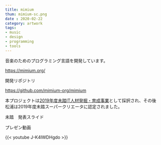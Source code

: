 ```yaml
---
title: mimium
thum: mimium-sc.png
date : 2020-02-22
category: artwork
tags:
- music
- design
- programming
- tools
---
```


音楽のためのプログラミング言語を開発しています。

https://mimium.org/

開発リポジトリ

https://github.com/mimium-org/mimium

本プロジェクトは[2019年度未踏IT人材発掘・育成事業](https://www.ipa.go.jp/jinzai/mitou/2019/koubokekka_index.html)として採択され、その後松浦は2019年度未踏スーパークリエータに認定されました。

未踏　発表スライド

<script async class="speakerdeck-embed" data-id="4efb43b1e6024b61a752004ff755d7f1" data-ratio="1.77777777777778" src="//speakerdeck.com/assets/embed.js"></script>

プレゼン動画

{{< youtube J-K4IWDHgdo >}}

